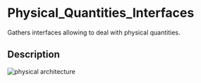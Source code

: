 # Physical_Quantities_Interfaces

Gathers interfaces allowing to deal with physical quantities.


## Description

![physical architecture](http://www.plantuml.com/plantuml/proxy?cache=no&src=https://raw.github.com/HomeMadeBots/Physical_Quantities_Interfaces/master/doc/Physical_Quantities_Interfaces.puml)
